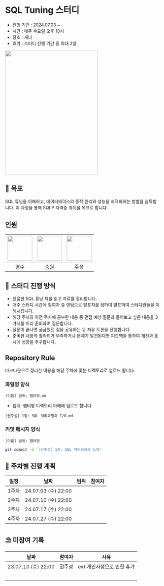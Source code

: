 # SQL Tuning 스터디

* 진행 기간 : 2024.07.03 ~
* 시간 : 매주 수요일 오후 10시
* 장소 : 게더
* 휴가 : 스터디 진행 기간 중 최대 2일

<img src="https://image.yes24.com/goods/61254539/XL" width = 300 height = 400>

## 🚩 목표
SQL 튜닝을 이해하고, 데이터베이스의 동작 원리와 성능을 최적화하는 방법을 습득합니다. 이 과정을 통해 SQLP 자격증 취득을 목표로 합니다.

## 인원
| [<img src="https://github.com/devYSK.png" width="80">](https://github.com/devYSK) | [<img src="https://github.com/goseungwon.png" width="80">](https://github.com/goseungwon) | [<img src="https://github.com/JoosungKwon.png" width="80">](https://github.com/JoosungKwon) |
|:----------------------------------------------------------------------------------:|:----------------------------------------------------------------------------------:|:-----------------------------------------------------------------------------------:|
| 영수 | 승원 | 주성 |



## 🎯 스터디 진행 방식
* 친절한 SQL 튜낭 책을 읽고 자료를 정리합니다.
* 매주 스터디 시간에 참여자 중 랜덤으로 발표자를 정하여 발표하여 스터디원들을 이해시킵니다.
* 해당 주차와 이전 주차에 공부한 내용 중 면접 예상 질문과 물어보고 싶은 내용을 3가지를 미리 준비하여 질문합니다.
* 질문이 끝나면 궁금했던 점을 공유하는 등 자유 토론을 진행합니다.
* 준비한 내용의 퀄리티가 부족하거나 문제가 발견된다면 피드백을 통하여 개선과 동시에 성장을 추구합니다.


## Repository Rule
마크다운으로 정리한 내용을 해당 주차에 맞는 디렉토리로 업로드 합니다.

### 파일명 양식
`[이름] 범위: 챕터명.md`
* 챕터: 챕터명 디렉토리 아래에 업로드 합니다.
```
[권주성] 1장: SQL 처리과정과 I/O.md
```

### 커밋 메시지 양식
`[이름] 범위: 챕터명  `
```sh
git commit -m '[권주성] 1장: SQL 처리과정과 I/O'
```


## 🎯 주차별 진행 계획
|일정|         날짜         |범위|참여자
|:--:|:------------------:|:--:|:--:|
|1주차| 24.07.03 (수) 22:00 |  |   |
|2주차| 24.07.10 (수) 22:00 |  |   |
|3주차| 24.07.17 (수) 22:00 |  |   |
|4주차| 24.07.27 (수) 22:00 |  |   |


## ⛱️ 미참여 기록

|         날짜         | 참여자 |사유
|:------------------:|:---:|:--:|
| 23.07.10 (수) 22:00 | 권주성 | ex) 개인사정으로 인한 휴가
|                    |     |
|                    |     |
|                    |     |
|                    |     |
|                    |     |
